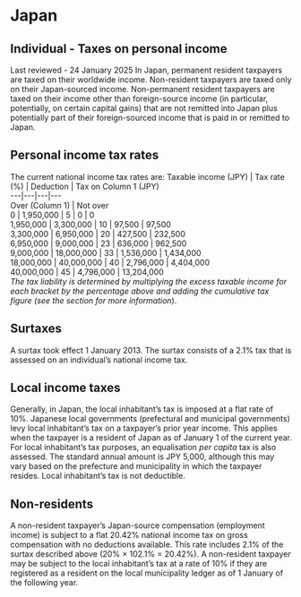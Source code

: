 # Japan
## Individual - Taxes on personal income
Last reviewed - 24 January 2025
In Japan, permanent resident taxpayers are taxed on their worldwide income. Non-resident taxpayers are taxed only on their Japan-sourced income. Non-permanent resident taxpayers are taxed on their income other than foreign-source income (in particular, potentially, on certain capital gains) that are not remitted into Japan plus potentially part of their foreign-sourced income that is paid in or remitted to Japan.
## Personal income tax rates
The current national income tax rates are:
Taxable income (JPY) | Tax rate (%) | Deduction | Tax on Column 1 (JPY)  
---|---|---|---  
Over (Column 1) | Not over  
0 | 1,950,000 | 5 | 0 | 0  
1,950,000 | 3,300,000 | 10 | 97,500 | 97,500  
3,300,000 | 6,950,000 | 20 | 427,500 | 232,500  
6,950,000 | 9,000,000 | 23 | 636,000 | 962,500  
9,000,000 | 18,000,000 | 33 | 1,536,000 | 1,434,000  
18,000,000 | 40,000,000 | 40 | 2,796,000 | 4,404,000  
40,000,000 | 45 | 4,796,000 | 13,204,000  
_The tax liability is determined by multiplying the excess taxable income for each bracket by the percentage above and adding the cumulative tax figure (see the_ _section for more information_).
## Surtaxes
A surtax took effect 1 January 2013. The surtax consists of a 2.1% tax that is assessed on an individual’s national income tax.
## Local income taxes
Generally, in Japan, the local inhabitant’s tax is imposed at a flat rate of 10%. Japanese local governments (prefectural and municipal governments) levy local inhabitant’s tax on a taxpayer’s prior year income. This applies when the taxpayer is a resident of Japan as of January 1 of the current year. For local inhabitant’s tax purposes, an equalisation _per capita_ tax is also assessed. The standard annual amount is JPY 5,000, although this may vary based on the prefecture and municipality in which the taxpayer resides. Local inhabitant’s tax is not deductible.
## Non-residents
A non-resident taxpayer’s Japan-source compensation (employment income) is subject to a flat 20.42% national income tax on gross compensation with no deductions available. This rate includes 2.1% of the surtax described above (20% × 102.1% = 20.42%). A non-resident taxpayer may be subject to the local inhabitant’s tax at a rate of 10% if they are registered as a resident on the local municipality ledger as of 1 January of the following year.
